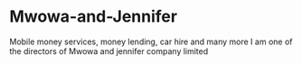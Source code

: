 # Mwowa-and-Jennifer
Mobile money services, money lending, car hire and many more
I am one of the directors of Mwowa and jennifer company limited
